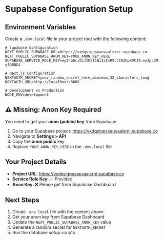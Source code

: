 # Supabase Configuration Setup

## Environment Variables

Create a `.env.local` file in your project root with the following content:

```env
# Supabase Configuration
NEXT_PUBLIC_SUPABASE_URL=https://vxdqsigpsxauvaalsrni.supabase.co
NEXT_PUBLIC_SUPABASE_ANON_KEY=YOUR_ANON_KEY_HERE
SUPABASE_SERVICE_ROLE_KEY=eyJhbGciOiJIUzI1NiIsInR5cCI6IkpXVCJ9.eyJpc3MiOiJzdXBhYmFzZSIsInJlZiI6InZ4ZHFzaWdwc3hhdXVhYWxzcm5pIiwicm9sZSI6InNlcnZpY2Vfcm9sZSIsImlhdCI6MTc1NTE5Mjc1MiwiZXhwIjoyMDcwNzY4NzUyfQ.xbgQToinhyZaeUh7NsClgPhQj4PFAlgFafv-yfQ8ND4

# Next.js Configuration
NEXTAUTH_SECRET=your_random_secret_here_minimum_32_characters_long
NEXTAUTH_URL=http://localhost:3000

# Development vs Production
NODE_ENV=development
```

## ⚠️ Missing: Anon Key Required

You need to get your **anon (public) key** from Supabase:

1. Go to your Supabase project: https://vxdqsigpsxauvaalsrni.supabase.co
2. Navigate to **Settings > API**
3. Copy the **anon public** key
4. Replace `YOUR_ANON_KEY_HERE` in the `.env.local` file

## Your Project Details

- **Project URL**: https://vxdqsigpsxauvaalsrni.supabase.co
- **Service Role Key**: ✅ Provided
- **Anon Key**: ❌ Please get from Supabase Dashboard

## Next Steps

1. Create `.env.local` file with the content above
2. Get your anon key from Supabase Dashboard
3. Update the `NEXT_PUBLIC_SUPABASE_ANON_KEY` value
4. Generate a random secret for `NEXTAUTH_SECRET`
5. Run the database setup scripts



